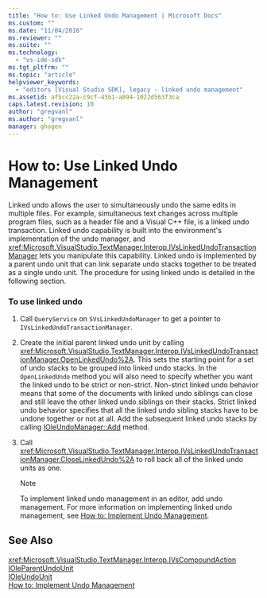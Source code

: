 ```yaml
---
title: "How to: Use Linked Undo Management | Microsoft Docs"
ms.custom: ""
ms.date: "11/04/2016"
ms.reviewer: ""
ms.suite: ""
ms.technology: 
  - "vs-ide-sdk"
ms.tgt_pltfrm: ""
ms.topic: "article"
helpviewer_keywords: 
  - "editors [Visual Studio SDK], legacy - linked undo management"
ms.assetid: af5cc22a-c9cf-45b1-a894-1022d563f3ca
caps.latest.revision: 10
author: "gregvanl"
ms.author: "gregvanl"
manager: ghogen
---
```

# How to: Use Linked Undo Management
Linked undo allows the user to simultaneously undo the same edits in multiple files. For example, simultaneous text changes across multiple program files, such as a header file and a Visual C++ file, is a linked undo transaction. Linked undo capability is built into the environment's implementation of the undo manager, and <xref:Microsoft.VisualStudio.TextManager.Interop.IVsLinkedUndoTransactionManager> lets you manipulate this capability. Linked undo is implemented by a parent undo unit that can link separate undo stacks together to be treated as a single undo unit. The procedure for using linked undo is detailed in the following section.  
  
### To use linked undo  
  
1.  Call `QueryService` on `SVsLinkedUndoManager` to get a pointer to `IVsLinkedUndoTransactionManager`.  
  
2.  Create the initial parent linked undo unit by calling <xref:Microsoft.VisualStudio.TextManager.Interop.IVsLinkedUndoTransactionManager.OpenLinkedUndo%2A>. This sets the starting point for a set of undo stacks to be grouped into linked undo stacks. In the `OpenLinkedUndo` method you will also need to specify whether you want the linked undo to be strict or non-strict. Non-strict linked undo behavior means that some of the documents with linked undo siblings can close and still leave the other linked undo siblings on their stacks. Strict linked undo behavior specifies that all the linked undo sibling stacks have to be undone together or not at all. Add the subsequent linked undo stacks by calling [IOleUndoManager::Add](http://msdn.microsoft.com/library/windows/desktop/ms680135) method.  
  
3.  Call <xref:Microsoft.VisualStudio.TextManager.Interop.IVsLinkedUndoTransactionManager.CloseLinkedUndo%2A> to roll back all of the linked undo units as one.  
  
    > [!NOTE]
    >  To implement linked undo management in an editor, add undo management. For more information on implementing linked undo management, see [How to: Implement Undo Management](../extensibility/how-to-implement-undo-management.md).  
  
## See Also  
 <xref:Microsoft.VisualStudio.TextManager.Interop.IVsCompoundAction>   
 [IOleParentUndoUnit](http://msdn.microsoft.com/library/windows/desktop/ms682151)   
 [IOleUndoUnit](http://msdn.microsoft.com/library/windows/desktop/ms678476)   
 [How to: Implement Undo Management](../extensibility/how-to-implement-undo-management.md)